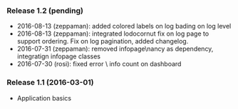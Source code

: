 ﻿### Release 1.2 (pending)
 * 2016-08-13 (zeppaman): added colored labels on log bading on log level
 * 2016-08-13 (zeppaman): integrated lodocornut fix on log page to support ordering. Fix on log pagination, added changelog.
 * 2016-07-31 (zeppaman): removed infopage\nancy as dependency, integratign infopage classes
 * 2016-07-30 (rosi): fixed error \ info count on dashboard


### Release 1.1 (2016-03-01)
 * Application basics